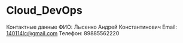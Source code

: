# Cloud_DevOps
 Контактные данные
    ФИО: Лысенко Андрей Константинович
    Email: 140114lc@gmail.com
    Телефон: 89885562220
